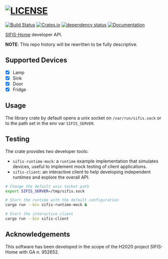 # [![LICENSE](https://img.shields.io/badge/license-MIT-blue.svg)](LICENSE)
[![Build Status](https://github.com/sifis-home/sifis-api/workflows/sifis-api/badge.svg)](https://github.com/sifis-home/sifis-api/actions)
[![Crates.io](https://img.shields.io/crates/v/sifis.svg)](https://crates.io/crates/sifis)
[![dependency status](https://deps.rs/repo/github/sifis-home/sifis-api/status.svg)](https://deps.rs/repo/github/sifis-home/sifis-api)
[![Documentation](https://docs.rs/sifis/badge.svg)](https://docs.rs/sifis/)

[SIFIS-Home](https://sifis-home.eu) developer API.

**NOTE**: This repo history will be rewritten to be fully descriptive.

## Supported Devices

- [x] Lamp
- [x] Sink
- [x] Door
- [x] Fridge

## Usage

The library crate by default opens a unix socket on `/var/run/sifis.sock` or to the path set in the env var `SIFIS_SERVER`.

## Testing

The crate provides two developer tools:
- `sifis-runtime-mock`: a `runtime` example implementation that simulates devices, useful to implement mock testing of client applications.
- `sifis-client`: an interactive client to help developing independent runtimes and explore the overall API.

``` sh
# Change the default unix socket path
export SIFIS_SERVER=/tmp/sifis.sock

# Start the runtime with the default configuration
cargo run --bin sifis-runtime-mock &

# Start the interactive client
cargo run --bin sifis-client
```

## Acknowledgements

This software has been developed in the scope of the H2020 project SIFIS-Home with GA n. 952652.
